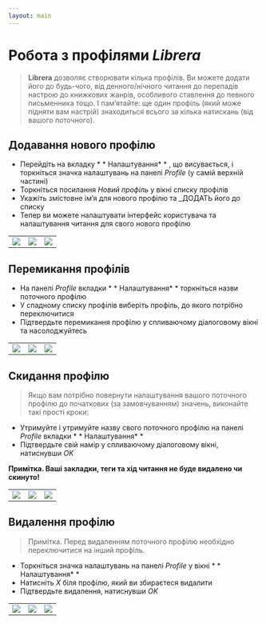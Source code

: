 ```yaml
---
layout: main
---
```


# Робота з профілями _Librera_

> **Librera** дозволяє створювати кілька профілів. Ви можете додати його до будь-чого, від денного/нічного читання до перепадів настрою до книжкових жанрів, особливого ставлення до певного письменника тощо.
> І пам’ятайте: ще один профіль (який може підняти вам настрій) знаходиться всього за кілька натискань (від вашого поточного).


## Додавання нового профілю
* Перейдіть на вкладку * * Налаштування* * , що висувається, і торкніться значка налаштувань на панелі _Profile_ (у самій верхній частині)
* Торкніться посилання _Новий профіль_ у вікні списку профілів
* Укажіть змістовне ім’я для нового профілю та _ДОДАТЬ його до списку
* Тепер ви можете налаштувати інтерфейс користувача та налаштування читання для свого нового профілю

||||
|-|-|-|
|![](1.jpg)|![](2.jpg)|![](3.jpg)|

## Перемикання профілів
* На панелі _Profile_ вкладки * * Налаштування* *  торкніться назви поточного профілю
* У спадному списку профілів виберіть профіль, до якого потрібно переключитися
* Підтвердьте перемикання профілю у спливаючому діалоговому вікні та насолоджуйтесь

||||
|-|-|-|
|![](4.jpg)|![](5.jpg)|![](6.jpg)|

## Скидання профілю
> Якщо вам потрібно повернути налаштування вашого поточного профілю до початкових (за замовчуванням) значень, виконайте такі прості кроки:
* Утримуйте і утримуйте назву свого поточного профілю на панелі _Profile_ вкладки * * Налаштування* * 
* Підтвердьте свій намір у спливаючому діалоговому вікні, натиснувши _OK_

**Примітка. Ваші закладки, теги та хід читання не буде видалено чи скинуто!**

||||
|-|-|-|
|![](19.jpg)|![](20.jpg)|![](21.jpg)|

## Видалення профілю
> Примітка. Перед видаленням поточного профілю необхідно переключитися на інший профіль.

* Торкніться значка налаштувань на панелі _Profile_ у вікні * * Налаштування* * 
* Натисніть _X_ біля профілю, який ви збираєтеся видалити
* Підтвердьте видалення, натиснувши _OK_

||||
|-|-|-|
|![](7.jpg)|![](8.jpg)|![](9.jpg)|
